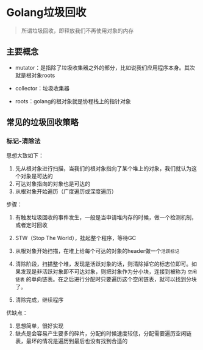 # Golang垃圾回收

> 所谓垃圾回收，即释放我们不再使用对象的内存

## 主要概念

- mutator：是指除了垃圾收集器之外的部分，比如说我们应用程序本身。其次就是根对象roots

- collector：垃圾收集器

- roots：golang的根对象就是协程栈上的指针对象

## 常见的垃圾回收策略

### 标记-清除法

思想大致如下：

1. 先从根对象进行扫描，当我们的根对象指向了某个堆上的对象，我们就认为这个对象是可达的
2. 可达对象指向的对象也是可达的
3. 从根对象开始遍历（广度遍历或深度遍历）

步骤：

1. 有触发垃圾回收的事件发生，一般是当申请堆内存的时候，做一个检测机制，或者定时回收 

2. STW（Stop The World），挂起整个程序，等待GC

3. 从根对象开始扫描，在堆上给每个可达的对象的header做一个`活跃标记`

4. 清除阶段，扫描整个堆，发现是活跃对象的话，则清除掉它的标志位即可。如果发现是非活跃对象即不可达对象，则把对象作为分小块，连接到被称为 `空闲链表` 的单向链表。在之后进行分配时只要遍历这个空闲链表，就可以找到分块了。

5. 清除完成，继续程序

优缺点：

1. 思想简单，很好实现
2. 缺点是会容易产生要多的碎片，分配的时候速度较低，分配需要遍历空闲链表，最坏的情况是遍历到最后也没有找到合适的
